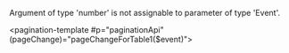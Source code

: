 Argument of type 'number' is not assignable to parameter of type 'Event'.


<pagination-template #p="paginationApi" (pageChange)="pageChangeForTable1($event)">
